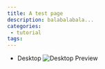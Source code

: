 ```yaml
---
title: A test page
description: balabalabala...
categories:
 - tutorial
tags:
---
```


* Desktop
![Desktop Preview](http://scimg.jb51.net/allimg/160511/77-160511114224961.jpg)